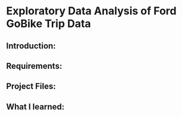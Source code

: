 # Exploratory Data Analysis of Ford GoBike Trip Data

## Introduction:
## Requirements:
## Project Files:
## What I learned:
